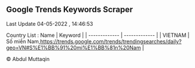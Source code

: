 

## Google Trends Keywords Scraper 
 
Last Update 04-05-2022 , 14:46:53

Country List :
 Name  | Keyword |
| ------------- | ------------- |
| VIETNAM | Số miền Nam,https://trends.google.com/trends/trendingsearches/daily?geo=VN#S%E1%BB%91%20mi%E1%BB%81n%20Nam |



© Abdul Muttaqin 
